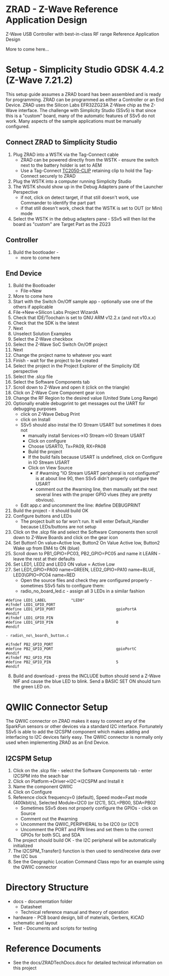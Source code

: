 # ZRAD - Z-Wave Reference Application Design

Z-Wave USB Controller with best-in-class RF range Reference Application Design

More to come here...

# Setup - Simplicity Studio GDSK 4.4.2 (Z-Wave 7.21.2)

This setup guide assumes a ZRAD board has been assembled and is ready for programming.
ZRAD can be programmed as either a Controller or an End Device.
ZRAD uses the Silicon Labs EFR32ZG23A Z-Wave chip as the Z-Wave interface.
The challenge with Simplicity Studio (SSv5) is that since this is a "custom" board, many of the automatic features of SSv5 do not work.
Many aspects of the sample applications must be manually configured.

## Connect ZRAD to Simplicity Studio

1. Plug ZRAD into a WSTK via the Tag-Connect cable
    - ZRAD can be powered directly from the WSTK - ensure the switch next to the battery holder is set to AEM
    - Use a Tag-Connect [TC2050-CLIP](https://www.tag-connect.com/product/tc2050-clip-3pack-retaining-clip) retaining clip to hold the Tag-Connect securely to ZRAD
2. Plug the WSTK into a computer running Simplicity Studio
3. The WSTK should show up in the Debug Adapters pane of the Launcher Perspective
    - if not, click on detect target, if that still doesn't work, use Commander to identify the part part
    - if that still doesn't work, check that the WSTK is set to OUT (or Mini) mode
4. Select the WSTK in the debug adapters pane - SSv5 will then list the board as "custom" are Target Part as the ZG23

## Controller

1. Build the bootloader - 
    - more to come here

## End Device

1. Build the Bootloader
    - File-\>New
2. More to come here
3. Start with the Switch On/Off sample app - optionally use one of the others if applicable
4. File-\>New-\>Silicon Labs Project WizardA
4. Check that IDE/Toochain is set to GNU ARM v12.2.x (and not v10.x.x)
4. Check that the SDK is the latest
4. Next
4. Unselect Solution Examples
4. Select the Z-Wave checkbox
4. Select the Z-Wave SoC Switch On/Off project
4. Next
4. Change the project name to whatever you want
4. Finish - wait for the project to be created
4. Select the project in the Project Explorer of the Simplicity IDE perspective
4. Select the <proj>.slcp file
5. Select the Software Components tab
5. Scroll down to Z-Wave and open it (click on the triangle)
5. Click on Z-Wave Core Component gear icon
5. Change the RF Region to the desired value (United State Long Range)
6. Optionally enable debugprint to get messages out the UART for debugging purposes
    - click on Z-Wave Debug Print
    - click on Install
    - SSv5 should also instal the IO Stream USART but sometimes it does not
        - manually install Services-\>IO Stream-\>IO Stream USART
        - Click on configure
        - Choose USART0, Tx=PA09, RX=PA08
        - Build the project
        - If the build fails because USART is undefined, click on Configure in IO Stream USART
        - Click on View Source
            - if #warning "IO Stream USART peripheral is not configured" is at about line 90, then SSv5 didn't properly configure the USART
            - comment out the #warning line, then manually set the next several lines with the proper GPIO vlues (they are pretty obvious).
    - Edit app.c and uncomment the line: #define DEBUGPRINT
6. Build the project - it should build OK
7. Configure buttons and LEDs
    - The project built so far won't run. It will enter Default\_Handler because LEDs/buttons are not setup
7. Click on the .slcp file and select the Software Components then scroll down to Z-Wave Boards and click on the gear icon
7. Set Button1 On value=Active low, Button2 On Value Active low, Button2 Wake up from EM4 to ON (blue)
7. Scroll down to PB1\_GPIO=PC03, PB2\_GPIO=PC05 and name it LEARN - leave the rest at their defaults
7. Set LED1, LED2 and LED3 ON value = Active Low
7. Set LED1\_GPIO=PA00 name=GREEN, LED2\_GPIO=PA10 name=BLUE, LED3\GPIO=PC04 name=RED
    - Open the source files and check they are configured properly - sometimes SSv5 fails to configure them:
    - radio\_no\_board\_led.c - assign all 3 LEDs in a similar fashion
```
#define LED1_LABEL           "LED0"
#ifndef LED1_GPIO_PORT                          
#define LED1_GPIO_PORT                           gpioPortA
#endif
#ifndef LED1_GPIO_PIN                           
#define LED1_GPIO_PIN                            0
#endif
```
    - radio\_no\_board\_button.c
```
#ifndef PB2_GPIO_PORT                           
#define PB2_GPIO_PORT                            gpioPortC
#endif
#ifndef PB2_GPIO_PIN                            
#define PB2_GPIO_PIN                             5
#endif
```
8. Build and download - press the INCLUDE button should send a Z-Wave NIF and cause the blue LED to blink. Send a BASIC SET ON should turn the green LED on.

# QWIIC Connector Setup

The QWIIC connector on ZRAD makes it easy to connect any of the SparkFun sensors or other devices via a standard I2C interface. 
Fortunately SSv5 is able to add the I2CSPM component which makes adding and interfacing to I2C devices fairly easy.
The QWIIC connector is normally only used when implementing ZRAD as an End Device.

## I2CSPM Setup

1. Click on the .slcp file - select the Software Components tab - enter I2CSPM into the seach bar
2. Click on Platform-\>Driver-\>I2C-\>I2CSPM and Install it
3. Name the component QWIIC
4. Click on Configure
5. Reference clock frequency=0 (default), Speed mode=Fast mode (400kbit/s), Selected Module=I2C0 (or I2C1), SCL=PB00, SDA=PB02
    - Sometimes SSv5 does not properly configure the GPIOs - click on Source
    - Comment out the #warning
    - Uncomment the QWIIC\_PERIPHERAL to be I2C0 (or I2C1)
    - Uncomment the PORT and PIN lines and set them to the correct GPIOs for both SCL and SDA
6. The project should build OK - the I2C peripheral will be automatically initialized
7. The I2CSPM\_Transfer() function is then used to send/receive data over the I2C bus
8. See the Geographic Location Command Class repo for an example using the QWIIC connector

# Directory Structure

- docs - documentation folder
    - Datasheet
    - Technical reference manual and theory of operation
- hardware - PCB board design, bill of materials, Gerbers, KiCAD schematic and layout
- Test - Documents and scripts for testing

# Reference Documents

- See the docs/ZRADTechDocs.docx for detailed technical information on this project

